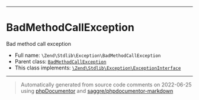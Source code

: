 ***

# BadMethodCallException

Bad method call exception



* Full name: `\Zend\Stdlib\Exception\BadMethodCallException`
* Parent class: [`BadMethodCallException`](../../../BadMethodCallException.md)
* This class implements:
[`\Zend\Stdlib\Exception\ExceptionInterface`](./ExceptionInterface.md)






***
> Automatically generated from source code comments on 2022-06-25 using [phpDocumentor](http://www.phpdoc.org/) and [saggre/phpdocumentor-markdown](https://github.com/Saggre/phpDocumentor-markdown)
